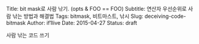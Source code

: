 Title: bit mask로 사람 낚기. (opts & FOO == FOO)
Subtitle: 연산자 우선순위로 사람 낚는 방법과 해결법
Tags: bitmask, 비트마스트, 낚시
Slug: deceiving-code-bitmask
Author: if1live
Date: 2015-04-27
Status: draft

사람 낚는 코드 쓰기
